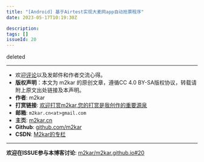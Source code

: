 ```yaml
---
title: "[Android] 基于Airtest实现大麦网app自动抢票程序"
date: 2023-05-17T10:19:30Z

description: 
tags: []
issueId: 20
---
```


deleted

<hr/>

- 欢迎[评论](https://github.com/m2kar/m2kar.github.io/issues/20)以及发邮件和作者交流心得。
- **版权声明**：本文为 m2kar 的原创文章，遵循CC 4.0 BY-SA版权协议，转载请附上原文出处链接及本声明。
- **作者**: m2kar
- **打赏链接**: [欢迎打赏m2kar,您的打赏是我创作的重要源泉](http://m2kar-cn.mikecrm.com/wy97haW)
- **邮箱**: `m2kar.cn<at>gmail.com`
- **主页**: [m2kar.cn](https://m2kar.cn)
- **Github**: [github.com/m2kar](https://github.com/m2kar)
- **CSDN**: [M2kar的专栏](https://m2kar.blog.csdn.net)

<hr/>

**欢迎在ISSUE参与本博客讨论**: [m2kar/m2kar.github.io#20](https://github.com/m2kar/m2kar.github.io/issues/20)